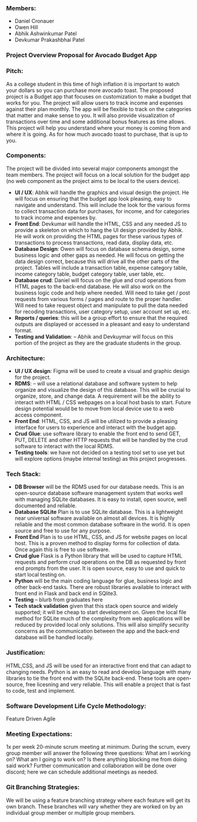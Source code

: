 ### Members:
- Daniel Cronauer
- Owen Hill
- Abhik Ashwinkumar Patel
- Devkumar Prakashbhai Patel

### Project Overview Proposal for Avocado Budget App

### Pitch:

As a college student in this time of high inflation it is important to watch your dollars so you can purchase more avocado toast. The proposed project is a Budget app that focuses on customization to make a budget that works for you. The project will allow users to track income and expenses against their plan monthly. The app will be flexible to track on the categories that matter and make sense to you. It will also provide visualization of transactions over time and some additional bonus features as time allows. This project will help you understand where your money is coming from and where it is going. As for how much avocado toast to purchase, that is up to you.

### Components:

The project will be divided into several major components amongst the team members. The project will focus on a local solution for the budget app  (no web component as the project aims to be local to the users device).

- **UI / UX**: Abhik will handle the graphics and visual design the project. He will focus on ensuring that the budget app look pleasing, easy to navigate and understand. This will include the look for the various forms to collect transaction data for purchases, for income, and for categories to track income and expenses by.
- **Front End**: Devkumar will handle the HTML, CSS and any needed JS to provide a skeleton on which to hang the UI design provided by Abhik. He will work on providing the HTML pages for these various types of transactions to process transactions, read data, display data, etc.
- **Database Design**: Owen will focus on database schema design, some business logic and other gaps as needed. He will focus on getting the data design correct, because this will drive all the other parts of the project. Tables will include a transaction table, expense category table, income category table, budget category table, user table, etc. 
- **Database crud**: Daniel will focus on the glue and crud operations from HTML pages to the back-end database. He will also work on the business logic code and help where needed. Will need to take get / post requests from various forms / pages and route to the proper handler. Will need to take request object and manipulate to pull the data needed for recoding transactions, user category setup, user account set up, etc. 
- **Reports / queries**: this will be a group effort to ensure that the required outputs are displayed or accessed in a pleasant and easy to understand format.
- **Testing and Validation**: – Abhik and Devkuymar will focus on this portion of the project as they are the graduate students in the group.

### Architecture:

- **UI / UX design**: Figma will be used to create a visual and graphic design for the project.
- **RDMS**: – will use a relational database and software system to help organize and visualize the design of this database. This will be crucial to organize, store, and change data. A requirement will be the ability to interact with HTML / CSS webpages on a local host basis to start. Future design potential would be to move from local device use to a web access component.
- **Front End**: HTML, CSS, and JS will be utilized to provide a pleasing interface for users to experience and interact with the budget app. 
- **Crud Glue**: use software library to enable the front end to send GET, PUT, DELETE and other HTTP requests that will be handled by the crud software to interact with the local RDMS.
- **Testing tools**: we have not decided on a testing tool set to use yet but will explore options (maybe internal testing) as this project progresses. 
### Tech Stack:
- **DB Browser** will be the RDMS used for our database needs. This is an open-source database software management system that works well with managing SQLite databases. It is easy to install, open source, well documented and reliable.
- **Database SQLite** Plan is to use SQLite database. This is a lightweight near universal software available on almost all devices. It is highly reliable and the most common database software in the world. It is open source and free to use for any purpose. 
- **Front End** Plan is to use HTML, CSS, and JS for website pages on local host. This is a proven method to display forms for collection of data. Once again this is free to use software.
- **Crud glue** Flask is a Python library that will be used to capture HTML requests and perform crud operations on the DB as requested by front end prompts from the user.  It is open source, easy to use and quick to start local testing on.
- **Python** will be the main coding language for glue, business logic and other back-end tasks. There are robust libraries available to interact with front end in Flask and back end in SQlite3. 
- **Testing** – blurb from graduates here
- **Tech stack validation** given that this stack open source and widely supported; it will be cheap to start development on. Given the local file method for SQLite much of the complexity from web applications will be reduced by provided local only solutions. This will also simplify security concerns as the communication between the app and the back-end database will be handled locally. 

### Justification:

HTML,CSS, and JS will be used for an interactive front end that can adapt to changing needs. Python is an easy to read and develop language with many libraries to tie the front end with the SQLite back-end. These tools are open-source, free licesning and very reliable. This will enable a project that is fast to code, test and implement.

### Software Development Life Cycle Methodology:

Feature Driven Agile

### Meeting Expectations:

1x per week 20-minute scrum meeting at minimum. During the scrum, every group member will answer the following three questions: What am I working on? What am I going to work on? Is there anything blocking me from doing said work?
Further communication and collaboration will be done over discord; here we can schedule additional meetings as needed.

### Git Branching Strategies:

We will be using a feature branching strategy where each feature will get its own branch. These branches will vary whether they are worked on by an individual group member or multiple group members.

